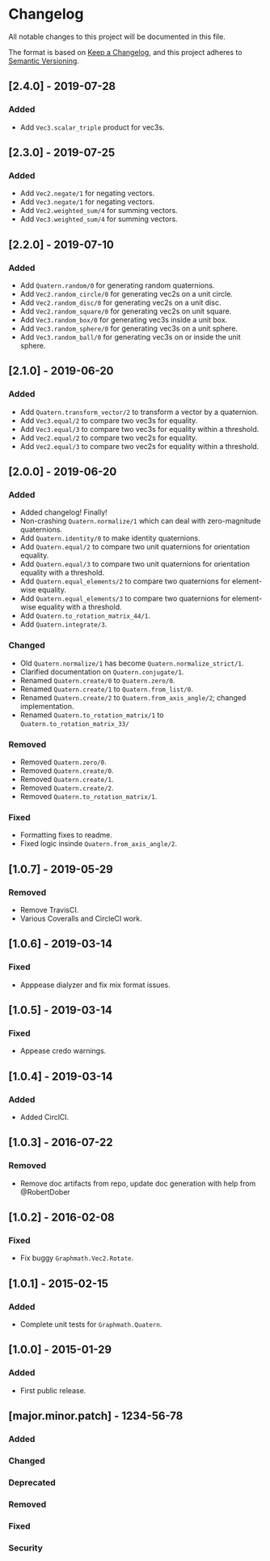 # Changelog
All notable changes to this project will be documented in this file.

The format is based on [Keep a Changelog](https://keepachangelog.com/en/1.0.0/),
and this project adheres to [Semantic Versioning](https://semver.org/spec/v2.0.0.html).

## [2.4.0] - 2019-07-28
### Added
- Add `Vec3.scalar_triple` product for vec3s.

## [2.3.0] - 2019-07-25
### Added
- Add `Vec2.negate/1` for negating vectors.
- Add `Vec3.negate/1` for negating vectors.
- Add `Vec2.weighted_sum/4` for summing vectors.
- Add `Vec3.weighted_sum/4` for summing vectors.

## [2.2.0] - 2019-07-10
### Added
- Add `Quatern.random/0` for generating random quaternions.
- Add `Vec2.random_circle/0` for generating vec2s on a unit circle.
- Add `Vec2.random_disc/0` for generating vec2s on a unit disc.
- Add `Vec2.random_square/0` for generating vec2s on unit square.
- Add `Vec3.random_box/0` for generating vec3s inside a unit box.
- Add `Vec3.random_sphere/0` for generating vec3s on a unit sphere.
- Add `Vec3.random_ball/0` for generating vec3s on or inside the unit sphere.

## [2.1.0] - 2019-06-20
### Added
- Add `Quatern.transform_vector/2` to transform a vector by a quaternion.
- Add `Vec3.equal/2` to compare two vec3s for equality.
- Add `Vec3.equal/3` to compare two vec3s for equality within a threshold.
- Add `Vec2.equal/2` to compare two vec2s for equality.
- Add `Vec2.equal/3` to compare two vec2s for equality within a threshold.

## [2.0.0] - 2019-06-20
### Added
- Added changelog! Finally!
- Non-crashing `Quatern.normalize/1` which can deal with zero-magnitude quaternions.
- Add `Quatern.identity/0` to make identity quaternions.
- Add `Quatern.equal/2` to compare two unit quaternions for orientation equality.
- Add `Quatern.equal/3` to compare two unit quaternions for orientation equality with a threshold.
- Add `Quatern.equal_elements/2` to compare two quaternions for element-wise equality.
- Add `Quatern.equal_elements/3` to compare two quaternions for element-wise equality with a threshold.
- Add `Quatern.to_rotation_matrix_44/1`.
- Add `Quatern.integrate/3`.

### Changed
- Old `Quatern.normalize/1` has become `Quatern.normalize_strict/1`.
- Clarified documentation on `Quatern.conjugate/1`.
- Renamed `Quatern.create/0` to `Quatern.zero/0`.
- Renamed `Quatern.create/1` to `Quatern.from_list/0`.
- Renamed `Quatern.create/2` to `Quatern.from_axis_angle/2`; changed implementation.
- Renamed `Quatern.to_rotation_matrix/1` to `Quatern.to_rotation_matrix_33/`

### Removed
- Removed `Quatern.zero/0`.
- Removed `Quatern.create/0`.
- Removed `Quatern.create/1`.
- Removed `Quatern.create/2`.
- Removed `Quatern.to_rotation_matrix/1`.

### Fixed
- Formatting fixes to readme.
- Fixed logic insinde `Quatern.from_axis_angle/2`.

## [1.0.7] - 2019-05-29
### Removed
- Remove TravisCI.
- Various Coveralls and CircleCI work.

## [1.0.6] - 2019-03-14
### Fixed
- Apppease dialyzer and fix mix format issues.

## [1.0.5] - 2019-03-14
### Fixed
- Appease credo warnings.

## [1.0.4] - 2019-03-14
### Added
- Added CirclCI.

## [1.0.3] - 2016-07-22
### Removed
- Remove doc artifacts from repo, update doc generation with help from @RobertDober

## [1.0.2] - 2016-02-08
### Fixed
- Fix buggy `Graphmath.Vec2.Rotate`.

## [1.0.1] - 2015-02-15
### Added
- Complete unit tests for `Graphmath.Quatern`.

## [1.0.0] - 2015-01-29
### Added
- First public release.

## [major.minor.patch] - 1234-56-78
### Added
### Changed
### Deprecated
### Removed
### Fixed
### Security